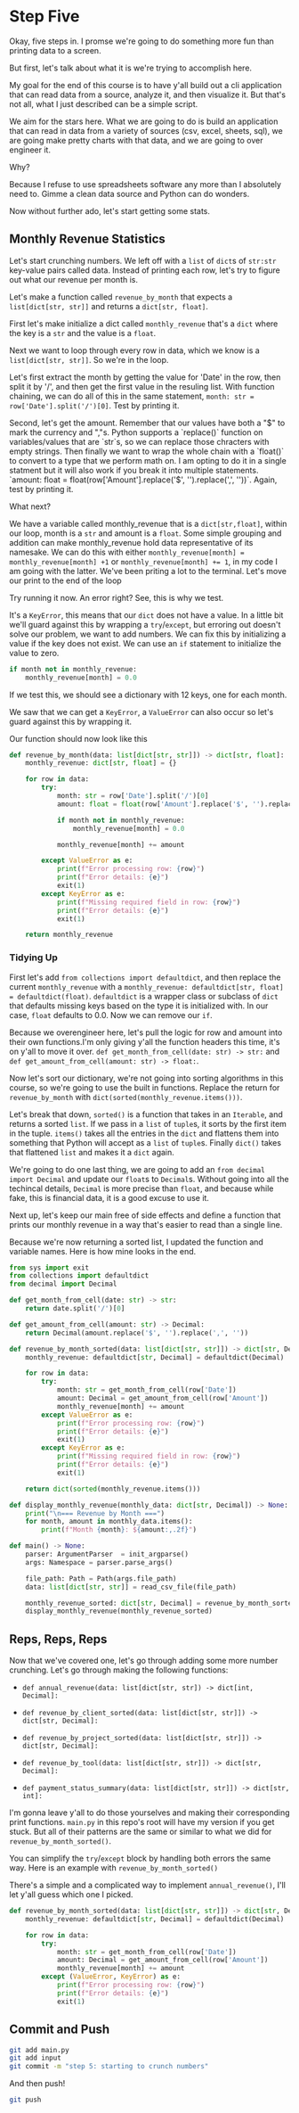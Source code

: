 # Step Five

Okay, five steps in. I promse we're going to do something more fun than printing data to a screen.

But first, let's talk about what it is we're trying to accomplish here.

My goal for the end of this course is to have y'all build out a cli application that can read data from a source, analyze it, and then visualize it. But that's not all, what I just described can be a simple script.

We aim for the stars here. What we are going to do is build an application that can read in data from a variety of sources (csv, excel, sheets, sql), we are going make pretty charts with that data, and we are going to over engineer it.

Why?

Because I refuse to use spreadsheets software any more than I absolutely need to. Gimme a clean data source and Python can do wonders.

Now without further ado, let's start getting some stats.

## Monthly Revenue Statistics

Let's start crunching numbers. We left off with a `list` of `dict`s of `str:str` key-value pairs called data. Instead of printing each row, let's try to figure out what our revenue per month is.

Let's make a function called `revenue_by_month` that expects a `list[dict[str, str]]` and returns a `dict[str, float]`.

First let's make initialize a dict called `monthly_revenue` that's a `dict` where the key is a `str` and the value is a `float`.

Next we want to loop through every row in data, which we know is a `list[dict[str, str]]`. So we're in the loop.

Let's first extract the month by getting the value for 'Date' in the row, then split it by '/', and then get the first value in the resuling list. With function chaining, we can do all of this in the same statement, `month: str = row['Date'].split('/')[0]`. Test by printing it.

Second, let's get the amount. Remember that our values have both a "$" to mark the currency and ","s. Python supports a `replace()` function on variables/values that are `str`s, so we can replace those chracters with empty strings. Then finally we want to wrap the whole chain with a `float()` to convert to a type that we perform math on. I am opting to do it in a single statment but it will also work if you break it into multiple statements. `amount: float = float(row['Amount'].replace('$', '').replace(',', ''))`. Again, test by printing it.

What next?

We have a variable called monthly_revenue that is a `dict[str,float]`, within our loop, month is a `str` and amount is a `float`. Some simple grouping and addition can make monthly_revenue hold data representative of its namesake. We can do this with either `monthly_revenue[month] = monthly_revenue[month] +1` or `monthly_revenue[month] += 1`, in my code I am going with the latter. We've been priting a lot to the terminal. Let's move our print to the end of the loop

Try running it now. An error right? See, this is why we test.

It's a `KeyError`, this means that our `dict` does not have a value. In a little bit we'll guard against this by wrapping a `try`/`except`, but erroring out doesn't solve our problem, we want to add numbers. We can fix this by initializing a value if the key does not exist. We can use an `if` statement to initialize the value to zero.

```python
if month not in monthly_revenue:
    monthly_revenue[month] = 0.0
```

If we test this, we should see a dictionary with 12 keys, one for each month.

We saw that we can get a `KeyError`, a `ValueError` can also occur so let's guard against this by wrapping it.

Our function should now look like this

```python
def revenue_by_month(data: list[dict[str, str]]) -> dict[str, float]:
    monthly_revenue: dict[str, float] = {}

    for row in data:
        try:
            month: str = row['Date'].split('/')[0]
            amount: float = float(row['Amount'].replace('$', '').replace(',', ''))

            if month not in monthly_revenue:
                monthly_revenue[month] = 0.0

            monthly_revenue[month] += amount

        except ValueError as e:
            print(f"Error processing row: {row}")
            print(f"Error details: {e}")
            exit(1)
        except KeyError as e:
            print(f"Missing required field in row: {row}")
            print(f"Error details: {e}")
            exit(1)

    return monthly_revenue
```

### Tidying Up

First let's add `from collections import defaultdict`, and then replace the current `monthly_revenue` with a `monthly_revenue: defaultdict[str, float] = defaultdict(float)`. `defaultdict` is a wrapper class or subclass of `dict` that defaults missing keys based on the type it is initialized with. In our case, `float` defaults to 0.0. Now we can remove our `if`.

Because we overengineer here, let's pull the logic for row and amount into their own functions.I'm only giving y'all the function headers this time, it's on y'all to move it over. `def get_month_from_cell(date: str) -> str:` and `def get_amount_from_cell(amount: str) -> float:`.

Now let's sort our dictionary, we're not going into sorting algorithms in this course, so we're going to use the built in functions. Replace the return for `revenue_by_month` with `dict(sorted(monthly_revenue.items()))`.

Let's break that down, `sorted()` is a function that takes in an `Iterable`, and returns a sorted `list`. If we pass in a `list` of `tuple`s, it sorts by the first item in the tuple. `items()` takes all the entries in the `dict` and flattens them into something that Python will accept as a `list` of `tuple`s. Finally `dict()` takes that flattened `list` and makes it a `dict` again.

We're going to do one last thing, we are going to add an `from decimal import Decimal` and update our `float`s to `Decimal`s. Without going into all the techincal details, `Decimal` is more precise than `float`, and because while fake, this is financial data, it is a good excuse to use it.

Next up, let's keep our main free of side effects and define a function that prints our monthly revenue in a way that's easier to read than a single line.

Because we're now returning a sorted list, I updated the function and variable names. Here is how mine looks in the end.

```python
from sys import exit
from collections import defaultdict
from decimal import Decimal

def get_month_from_cell(date: str) -> str:
    return date.split('/')[0]

def get_amount_from_cell(amount: str) -> Decimal:
    return Decimal(amount.replace('$', '').replace(',', ''))

def revenue_by_month_sorted(data: list[dict[str, str]]) -> dict[str, Decimal]:
    monthly_revenue: defaultdict[str, Decimal] = defaultdict(Decimal)

    for row in data:
        try:
            month: str = get_month_from_cell(row['Date'])
            amount: Decimal = get_amount_from_cell(row['Amount'])
            monthly_revenue[month] += amount
        except ValueError as e:
            print(f"Error processing row: {row}")
            print(f"Error details: {e}")
            exit(1)
        except KeyError as e:
            print(f"Missing required field in row: {row}")
            print(f"Error details: {e}")
            exit(1)

    return dict(sorted(monthly_revenue.items()))

def display_monthly_revenue(monthly_data: dict[str, Decimal]) -> None:
    print("\n=== Revenue by Month ===")
    for month, amount in monthly_data.items():
        print(f"Month {month}: ${amount:,.2f}")

def main() -> None:
    parser: ArgumentParser  = init_argparse()
    args: Namespace = parser.parse_args()

    file_path: Path = Path(args.file_path)
    data: list[dict[str, str]] = read_csv_file(file_path)

    monthly_revenue_sorted: dict[str, Decimal] = revenue_by_month_sorted(data)
    display_monthly_revenue(monthly_revenue_sorted)
```

## Reps, Reps, Reps

Now that we've covered one, let's go through adding some more number crunching. Let's go through making the following functions:

- `def annual_revenue(data: list[dict[str, str]) -> dict[int, Decimal]:`

- `def revenue_by_client_sorted(data: list[dict[str, str]]) -> dict[str, Decimal]:`

- `def revenue_by_project_sorted(data: list[dict[str, str]]) -> dict[str, Decimal]:`

- `def revenue_by_tool(data: list[dict[str, str]]) -> dict[str, Decimal]:`

- `def payment_status_summary(data: list[dict[str, str]]) -> dict[str, int]:`

I'm gonna leave y'all to do those yourselves and making their corresponding print functions. `main.py` in this repo's root will have my version if you get stuck. But all of their patterns are the same or similar to what we did for `revenue_by_month_sorted()`.

You can simplify the `try`/`except` block by handling both errors the same way. Here is an example with `revenue_by_month_sorted()`

There's a simple and a complicated way to implement `annual_revenue()`, I'll let y'all guess which one I picked.

```python
def revenue_by_month_sorted(data: list[dict[str, str]]) -> dict[str, Decimal]:
    monthly_revenue: defaultdict[str, Decimal] = defaultdict(Decimal)

    for row in data:
        try:
            month: str = get_month_from_cell(row['Date'])
            amount: Decimal = get_amount_from_cell(row['Amount'])
            monthly_revenue[month] += amount
        except (ValueError, KeyError) as e:
            print(f"Error processing row: {row}")
            print(f"Error details: {e}")
            exit(1)
```

## Commit and Push

```bash
git add main.py
git add input
git commit -m "step 5: starting to crunch numbers"
```

And then push!

```bash
git push
```

